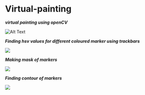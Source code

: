# Virtual-painting

***virtual painting using openCV***




![Alt Text](https://github.com/ocarian/Virtual-painting/blob/master/vp.gif)




***Finding hsv values for different coloured marker using trackbars***




![](https://github.com/ocarian/Virtual-painting/blob/master/colourpicker.png)




***Making mask of markers***


![](https://github.com/ocarian/Virtual-painting/blob/master/colored%20marker.png)



***Finding contour of markers***


![](https://github.com/ocarian/Virtual-painting/blob/master/contour%20of%20marker.png)




